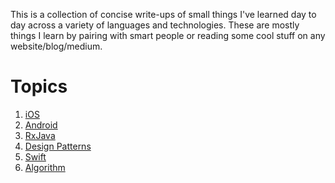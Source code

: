 This is a collection of concise write-ups of small things I've learned day to day across a variety of languages and technologies.
These are mostly things I learn by pairing with smart people or reading some cool stuff on any website/blog/medium.

# Topics

1. [iOS](ios/README.html)
2. [Android](android/README.html)
3. [RxJava](rxjava/README.html)
4. [Design Patterns](design-patterns/README.html)
5. [Swift](swift/README.html)
5. [Algorithm](algorithm/README.html)
